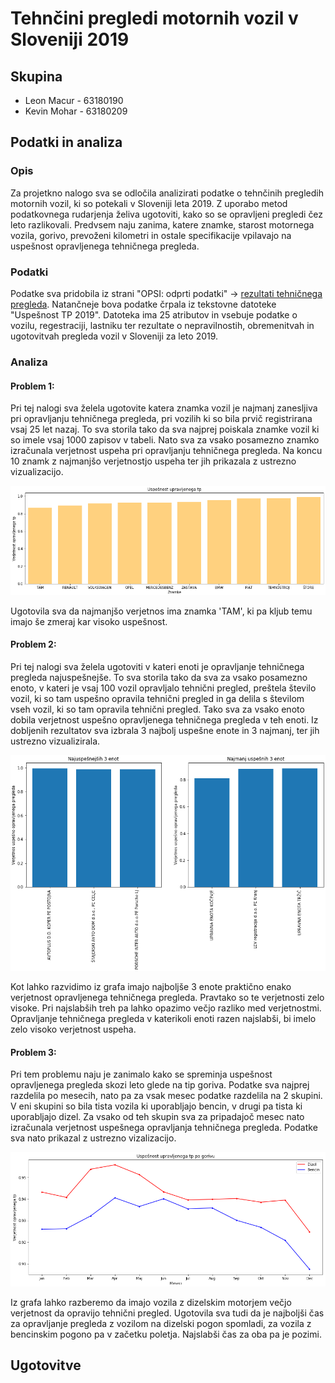 # Tehnčini pregledi motornih vozil v Sloveniji 2019

## Skupina
* Leon Macur - 63180190
* Kevin Mohar - 63180209

## Podatki in analiza
### Opis
Za projetkno nalogo sva se odločila analizirati podatke o tehnčinih pregledih motornih vozil, ki so potekali v Sloveniji leta 2019. Z uporabo metod podatkovnega rudarjenja želiva ugotoviti, kako so se opravljeni pregledi čez leto razlikovali. Predvsem naju zanima, katere znamke, starost motornega vozila, gorivo, prevoženi kilometri in ostale specifikacije vpilavajo na uspešnost opravljenega tehničnega pregleda.

### Podatki
Podatke sva pridobila iz strani "OPSI: odprti podatki" -> [rezultati tehničnega pregleda](https://podatki.gov.si/dataset/rezultati-tehnicnih-pregledov-motornih-vozil). Natančneje bova podatke črpala iz tekstovne datoteke "Uspešnost TP 2019". Datoteka ima 25 atributov in vsebuje podatke o vozilu, regestraciji, lastniku ter rezultate o nepravilnostih, obremenitvah in ugotovitvah pregleda vozil v Sloveniji za leto 2019.

### Analiza
#### Problem 1:
Pri tej nalogi sva želela ugotovite katera znamka vozil je najmanj zanesljiva pri opravljanju tehničnega pregleda, pri vozilih ki so bila prvič registrirana vsaj 25 let nazaj. To sva storila tako da sva najprej poiskala znamke vozil ki so imele vsaj 1000 zapisov v tabeli. Nato sva za vsako posamezno znamko izračunala verjetnost uspeha pri opravljanju tehničnega pregleda. Na koncu 10 znamk z najmanjšo verjetnostjo uspeha ter jih prikazala z ustrezno vizualizacijo.

![Graf1](slike/graf1.png)

Ugotovila sva da najmanjšo verjetnos ima znamka 'TAM', ki pa kljub temu imajo še zmeraj kar visoko uspešnost.

#### Problem 2:
Pri tej nalogi sva želela ugotoviti v kateri enoti je opravljanje tehničnega pregleda najuspešnejše. To sva storila tako da sva za vsako posamezno enoto, v kateri je vsaj 100 vozil opravljalo tehnični pregled, preštela število vozil, ki so tam uspešno opravila tehnični pregled in ga delila s številom vseh vozil, ki so tam opravila tehnični pregled. Tako sva za vsako enoto dobila verjetnost uspešno opravljenega tehničnega pregleda v teh enoti. Iz dobljenih rezultatov sva izbrala 3 najbolj uspešne enote in 3 najmanj, ter jih ustrezno vizualizirala.

![Graf2](slike/graf2.png)

Kot lahko razvidimo iz grafa imajo najboljše 3 enote praktično enako verjetnost opravljenega tehničnega pregleda. Pravtako so te verjetnosti zelo visoke. Pri najslabših treh pa lahko opazimo večjo razliko med verjetnostmi. Opravljanje tehničnega pregleda v katerikoli enoti razen najslabši, bi imelo zelo visoko verjetnost uspeha.


#### Problem 3:
Pri tem problemu naju je zanimalo kako se spreminja uspešnost opravljenega pregleda skozi leto glede na tip goriva. Podatke sva najprej razdelila po mesecih, nato pa za vsak mesec podatke razdelila na 2 skupini. V eni skupini so bila tista vozila ki uporabljajo bencin, v drugi pa tista ki uporabljajo dizel. Za vsako od teh skupin sva za pripadajoč mesec nato izračunala verjetnost uspešnega opravljanja tehničnega pregleda. Podatke sva nato prikazal z ustrezno vizalizacijo.

![Graf3](slike/graf3.png)

Iz grafa lahko razberemo da imajo vozila z dizelskim motorjem večjo verjetnost da opravijo tehnični pregled. Ugotovila sva tudi da je najboljši čas za opravljanje pregleda z vozilom na dizelski pogon spomladi, za vozila z bencinskim pogono pa v začetku poletja. Najslabši čas za oba pa je pozimi.

## Ugotovitve
